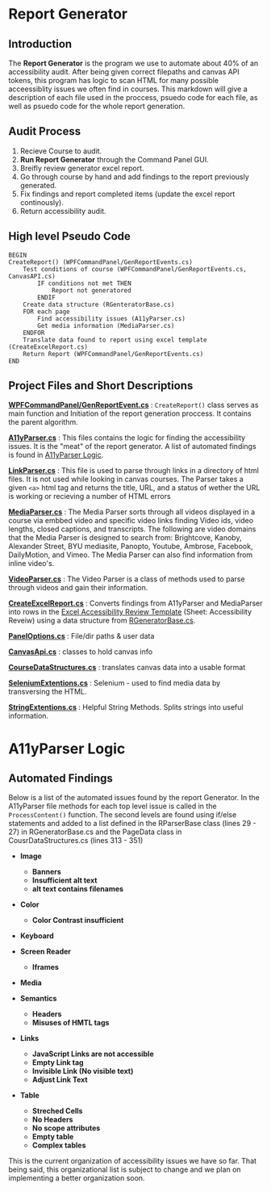 # Report Generator

## Introduction

The **Report Generator** is the program we use to automate about 40% of an accessibility audit. After being given correct filepaths and canvas API tokens, this program has logic to scan HTML for many possible acceessiblity issues we often find in courses. This markdown will give a description of each file used in the proccess, psuedo code for each file, as well as psuedo code for the whole report generation.

## Audit Process

1. Recieve Course to audit.
2. **Run Report Generator** through the Command Panel GUI.
3. Breifly review generator excel report.
4. Go through course by hand and add findings to the report previously generated.
5. Fix findings and report completed items (update the excel report continously).
6. Return accessibility audit.

## High level Pseudo Code

```
BEGIN
CreateReport() (WPFCommandPanel/GenReportEvents.cs)
    Test conditions of course (WPFCommandPanel/GenReportEvents.cs, CanvasAPI.cs)
        IF conditions not met THEN
            Report not generatored
        ENDIF
    Create data structure (RGenteratorBase.cs)
    FOR each page
        Find accessibility issues (A11yParser.cs)
        Get media information (MediaParser.cs)
    ENDFOR
    Translate data found to report using excel template (CreateExcelReport.cs)
    Return Report (WPFCommandPanel/GenReportEvents.cs)
END
```

## Project Files and Short Descriptions

**[WPFCommandPanel/GenReportEvent.cs](source/GenReportEvents.cs)**
: `CreateReport()` class serves as main function and Initiation of the report generation proccess. It contains the parent algorithm.

**[A11yParser.cs](source/A11yParser.cs)**
: This files contains the logic for finding the accessibility issues. It is the "meat" of the report generator. A list of automated findings is found in [A11yParser Logic](A11yParser%20Logic.md).

**[LinkParser.cs](source/LinkParser.cs)**
: This file is used to parse through links in a directory of html files. It is not used while looking in canvas courses. The Parser takes a given `<a>` html tag and returns the title, URL, and a status of wether the URL is working or recieving a number of HTML errors

**[MediaParser.cs](source/MediaParser.cs)**
: The Media Parser sorts through all videos displayed in a course via embbed video and specific video links finding Video ids, video lengths, closed captions, and transcripts. The following are video domains that the Media Parser is designed to search from: Brightcove, Kanoby, Alexander Street, BYU mediasite, Panopto, Youtube, Ambrose, Facebook, DailyMotion, and Vimeo. The Media Parser can also find information from inline video's.

**[VideoParser.cs](source/VideoParser.cs)**
: The Video Parser is a class of methods used to parse through videos and gain their information.

**[CreateExcelReport.cs](source/CreateExcelReport.cs)**
: Converts findings from A11yParser and MediaParser into rows in the [Excel Accessibility Review Template](CAR%20-%20Accessibility%20Review%20Template.xlsx) (Sheet: Accessibility Reveiw) using a data structure from [RGeneratorBase.cs](source/RGeneratorBase.cs).

**[PanelOptions.cs](source/PanelOptions.cs)**
: File/dir paths & user data

**[CanvasApi.cs](source/CanvasApi.cs)**
: classes to hold canvas info

**[CourseDataStructures.cs](source/CourseDataStructures.cs)**
: translates canvas data into a usable format

**[SeleniumExtentions.cs](source/SeleniumExtentions.cs)**
: Selenium - used to find media data by transversing the HTML.

**[StringExtentions.cs](source/StringExtentions.cs)**
: Helpful String Methods. Splits strings into useful information.

# A11yParser Logic

## Automated Findings

Below is a list of the automated issues found by the report Generator. In the A11yParser file methods for each top level issue is called in the `ProcessContent()` function. The second levels are found using if/else statements and added to a list defined in the RParserBase class (lines 29 - 27) in RGeneratorBase.cs and the PageData class in CousrDataStructures.cs (lines 313 - 351)

- **Image**
  - **Banners**
  - **Insufficient alt text**
  - **alt text contains filenames**

- **Color**
  - **Color Contrast insufficient**

- **Keyboard**

- **Screen Reader**
  - **Iframes**

- **Media**

- **Semantics**
  - **Headers**
  - **Misuses of HMTL tags**

- **Links**
  - **JavaScript Links are not accessible**
  - **Empty Link tag**
  - **Invisible Link (No visible text)**
  - **Adjust Link Text**

- **Table**
  - **Streched Cells**
  - **No Headers**
  - **No scope attributes**
  - **Empty table**
  - **Complex tables**

This is the current organization of accessibility issues we have so far. That being said, this organizational list is subject to change and we plan on implementing a better organization soon.
